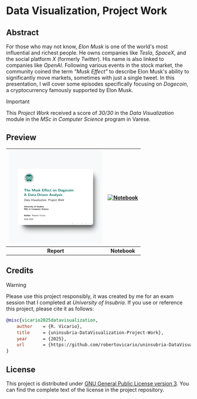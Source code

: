 # Data Visualization, Project Work

## Abstract

For those who may not know, _Elon Musk_ is one of the world's most influential and richest people. He owns companies like _Tesla_, _SpaceX_, and the social platform _X_ (formerly _Twitter_). His name is also linked to companies like _OpenAI_. Following various events in the stock market, the community coined the term _"Musk Effect"_ to describe Elon Musk's ability to significantly move markets, sometimes with just a single tweet. In this presentation, I will cover some episodes specifically focusing on _Dogecoin_, a cryptocurrency famously supported by Elon Musk.

> [!IMPORTANT]
>
> This _Project Work_ received a score of _30/30_ in the _Data Visualization_ module in the _MSc in Computer Science_ program in Varese.

## Preview

| <a href="[https://www.robertovicario.com](https://raw.githubusercontent.com/robertovicario/uninsubria-DataVisualization-Project-Work/main/docs/The_Musk_Effect_on_Dogecoin__A_Data_Driven_Analysis.pdf)"><img src="./docs/img/report.png" alt="Report" width="256"></a> | <a href="#"><img src="./docs/img/notebook.png" alt="Notebook" width="256"></a> |
| :-: | :-: |
| **Report** | **Notebook** |

## Credits

> [!WARNING]
>
> Please use this project responsibly, it was created by me for an exam session that I completed at _University of Insubria_. If you use or reference this project, please cite it as follows:
>
> ```bib
> @misc{vicario2025datavisualization,
>     author    = {R. Vicario},
>     title     = {uninsubria-DataVisualization-Project-Work},
>     year      = {2025},
>     url       = {https://github.com/robertovicario/uninsubria-DataVisualization-Project-Work}
> }
> ```

## License

This project is distributed under [GNU General Public License version 3](https://opensource.org/license/gpl-3-0). You can find the complete text of the license in the project repository.
